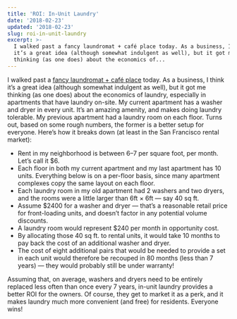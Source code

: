```yaml
---
title: 'ROI: In-Unit Laundry'
date: '2018-02-23'
updated: '2018-02-23'
slug: roi-in-unit-laundry
excerpt: >-
  I walked past a fancy laundromat + café place today. As a business, I think
  it’s a great idea (although somewhat indulgent as well), but it got me
  thinking (as one does) about the economics of...
---
```



I walked past a [fancy laundromat + café place](https://www.yelp.com/biz/laundré-san-francisco-3) today. As a business, I think it’s a great idea (although somewhat indulgent as well), but it got me thinking (as one does) about the economics of laundry, especially in apartments that have laundry on-site. My current apartment has a washer and dryer in every unit. It’s an amazing amenity, and makes doing laundry tolerable. My previous apartment had a laundry room on each floor. Turns out, based on some rough numbers, the former is a better setup for everyone. Here’s how it breaks down (at least in the San Francisco rental market):

* Rent in my neighborhood is between $6–$7 per square foot, per month. Let’s call it $6.
* Each floor in both my current apartment and my last apartment has 10 units. Everything below is on a per-floor basis, since many apartment complexes copy the same layout on each floor.
* Each laundry room in my old apartment had 2 washers and two dryers, and the rooms were a little larger than 6ft × 6ft — say 40 sq ft.
* Assume $2400 for a washer and dryer — that’s a reasonable retail price for front-loading units, and doesn’t factor in any potential volume discounts.
* A laundry room would represent $240 per month in opportunity cost.
* By allocating those 40 sq ft. to rental units, it would take 10 months to pay back the cost of an additional washer and dryer.
* The cost of eight additional pairs that would be needed to provide a set in each unit would therefore be recouped in 80 months (less than 7 years) — they would probably still be under warranty!

Assuming that, on average, washers and dryers need to be entirely replaced less often than once every 7 years, in-unit laundry provides a better ROI for the owners. Of course, they get to market it as a perk, and it makes laundry much more convenient (and free) for residents. Everyone wins!
